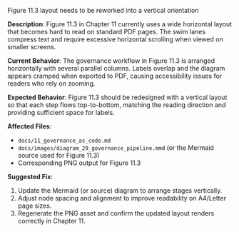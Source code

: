 Figure 11.3 layout needs to be reworked into a vertical orientation

**Description**: Figure 11.3 in Chapter 11 currently uses a wide horizontal layout that becomes hard to read on standard PDF pages. The swim lanes compress text and require excessive horizontal scrolling when viewed on smaller screens.

**Current Behavior**: The governance workflow in Figure 11.3 is arranged horizontally with several parallel columns. Labels overlap and the diagram appears cramped when exported to PDF, causing accessibility issues for readers who rely on zooming.

**Expected Behavior**: Figure 11.3 should be redesigned with a vertical layout so that each step flows top-to-bottom, matching the reading direction and providing sufficient space for labels.

**Affected Files**:
- `docs/11_governance_as_code.md`
- `docs/images/diagram_29_governance_pipeline.mmd` (or the Mermaid source used for Figure 11.3)
- Corresponding PNG output for Figure 11.3

**Suggested Fix**:
1. Update the Mermaid (or source) diagram to arrange stages vertically.
2. Adjust node spacing and alignment to improve readability on A4/Letter page sizes.
3. Regenerate the PNG asset and confirm the updated layout renders correctly in Chapter 11.
